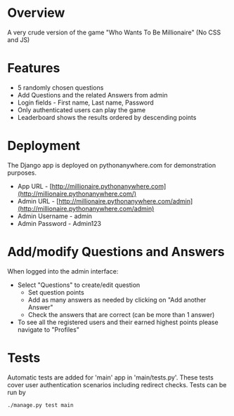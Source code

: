 # Overview
A very crude version of the game "Who Wants To Be Millionaire" (No CSS and JS)

# Features

* 5 randomly chosen questions
* Add Questions and the related Answers from admin
* Login fields - First name, Last name, Password
* Only authenticated users can play the game
* Leaderboard shows the results ordered by descending points

# Deployment
The Django app is deployed on pythonanywhere.com for demonstration purposes. 

* App URL - [http://millionaire.pythonanywhere.com](http://millionaire.pythonanywhere.com/)
* Admin URL - [http://millionaire.pythonanywhere.com/admin](http://millionaire.pythonanywhere.com/admin)
* Admin Username - admin
* Admin Password - Admin123

# Add/modify Questions and Answers

When logged into the admin interface:

* Select "Questions" to create/edit question
	* Set question points
	* Add as many answers as needed by clicking on "Add another Answer"
	* Check the answers that are correct (can be more than 1 answer)
* To see all the registered users and their earned highest points please navigate to "Profiles"

# Tests

Automatic tests are added for 'main' app in 'main/tests.py'. These tests cover user authentication scenarios including redirect checks. Tests can be run by
 
    ./manage.py test main
